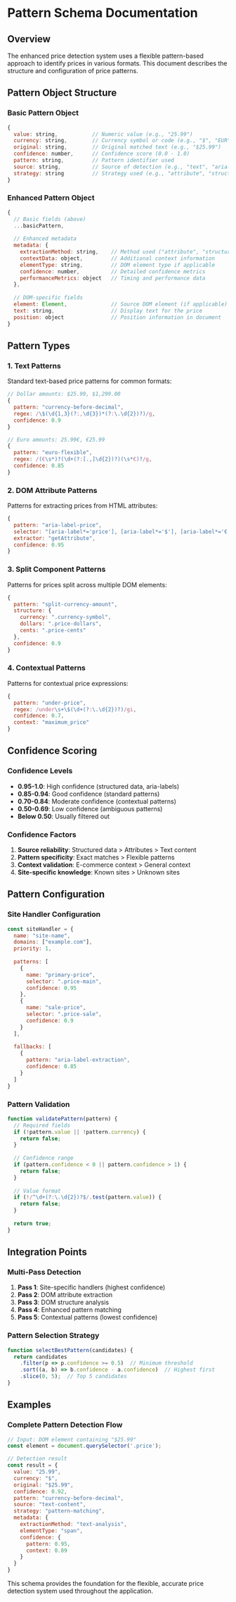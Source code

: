 # Pattern Schema Documentation

## Overview

The enhanced price detection system uses a flexible pattern-based approach to identify prices in various formats. This document describes the structure and configuration of price patterns.

## Pattern Object Structure

### Basic Pattern Object

```javascript
{
  value: string,           // Numeric value (e.g., "25.99")
  currency: string,        // Currency symbol or code (e.g., "$", "EUR")
  original: string,        // Original matched text (e.g., "$25.99")
  confidence: number,      // Confidence score (0.0 - 1.0)
  pattern: string,         // Pattern identifier used
  source: string,          // Source of detection (e.g., "text", "aria-label")
  strategy: string         // Strategy used (e.g., "attribute", "structure")
}
```

### Enhanced Pattern Object

```javascript
{
  // Basic fields (above)
  ...basicPattern,
  
  // Enhanced metadata
  metadata: {
    extractionMethod: string,    // Method used ("attribute", "structure", "pattern")
    contextData: object,         // Additional context information
    elementType: string,         // DOM element type if applicable
    confidence: number,          // Detailed confidence metrics
    performanceMetrics: object   // Timing and performance data
  },
  
  // DOM-specific fields
  element: Element,              // Source DOM element (if applicable)
  text: string,                  // Display text for the price
  position: object               // Position information in document
}
```

## Pattern Types

### 1. Text Patterns

Standard text-based price patterns for common formats:

```javascript
// Dollar amounts: $25.99, $1,299.00
{
  pattern: "currency-before-decimal",
  regex: /\$(\d{1,3}(?:,\d{3})*(?:\.\d{2})?)/g,
  confidence: 0.9
}

// Euro amounts: 25.99€, €25.99
{
  pattern: "euro-flexible",
  regex: /(€\s*)?(\d+(?:[.,]\d{2})?)(\s*€)?/g,
  confidence: 0.85
}
```

### 2. DOM Attribute Patterns

Patterns for extracting prices from HTML attributes:

```javascript
{
  pattern: "aria-label-price",
  selector: "[aria-label*='price'], [aria-label*='$'], [aria-label*='€']",
  extractor: "getAttribute",
  confidence: 0.95
}
```

### 3. Split Component Patterns

Patterns for prices split across multiple DOM elements:

```javascript
{
  pattern: "split-currency-amount",
  structure: {
    currency: ".currency-symbol",
    dollars: ".price-dollars", 
    cents: ".price-cents"
  },
  confidence: 0.9
}
```

### 4. Contextual Patterns

Patterns for contextual price expressions:

```javascript
{
  pattern: "under-price",
  regex: /under\s+\$(\d+(?:\.\d{2})?)/gi,
  confidence: 0.7,
  context: "maximum_price"
}
```

## Confidence Scoring

### Confidence Levels

- **0.95-1.0**: High confidence (structured data, aria-labels)
- **0.85-0.94**: Good confidence (standard patterns)
- **0.70-0.84**: Moderate confidence (contextual patterns)
- **0.50-0.69**: Low confidence (ambiguous patterns)
- **Below 0.50**: Usually filtered out

### Confidence Factors

1. **Source reliability**: Structured data > Attributes > Text content
2. **Pattern specificity**: Exact matches > Flexible patterns
3. **Context validation**: E-commerce context > General context
4. **Site-specific knowledge**: Known sites > Unknown sites

## Pattern Configuration

### Site Handler Configuration

```javascript
const siteHandler = {
  name: "site-name",
  domains: ["example.com"],
  priority: 1,
  
  patterns: [
    {
      name: "primary-price",
      selector: ".price-main",
      confidence: 0.95
    },
    {
      name: "sale-price", 
      selector: ".price-sale",
      confidence: 0.9
    }
  ],
  
  fallbacks: [
    {
      pattern: "aria-label-extraction",
      confidence: 0.85
    }
  ]
}
```

### Pattern Validation

```javascript
function validatePattern(pattern) {
  // Required fields
  if (!pattern.value || !pattern.currency) {
    return false;
  }
  
  // Confidence range
  if (pattern.confidence < 0 || pattern.confidence > 1) {
    return false;
  }
  
  // Value format
  if (!/^\d+(?:\.\d{2})?$/.test(pattern.value)) {
    return false;
  }
  
  return true;
}
```

## Integration Points

### Multi-Pass Detection

1. **Pass 1**: Site-specific handlers (highest confidence)
2. **Pass 2**: DOM attribute extraction  
3. **Pass 3**: DOM structure analysis
4. **Pass 4**: Enhanced pattern matching
5. **Pass 5**: Contextual patterns (lowest confidence)

### Pattern Selection Strategy

```javascript
function selectBestPattern(candidates) {
  return candidates
    .filter(p => p.confidence >= 0.5)  // Minimum threshold
    .sort((a, b) => b.confidence - a.confidence)  // Highest first
    .slice(0, 5);  // Top 5 candidates
}
```

## Examples

### Complete Pattern Detection Flow

```javascript
// Input: DOM element containing "$25.99"
const element = document.querySelector('.price');

// Detection result
const result = {
  value: "25.99",
  currency: "$", 
  original: "$25.99",
  confidence: 0.92,
  pattern: "currency-before-decimal",
  source: "text-content",
  strategy: "pattern-matching",
  metadata: {
    extractionMethod: "text-analysis",
    elementType: "span",
    confidence: {
      pattern: 0.95,
      context: 0.89
    }
  }
}
```

This schema provides the foundation for the flexible, accurate price detection system used throughout the application.